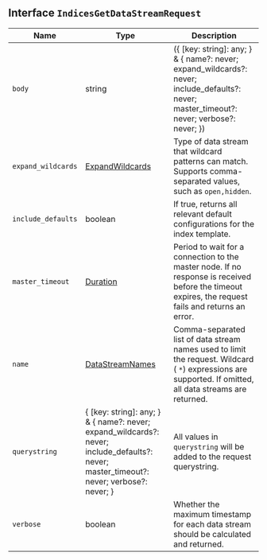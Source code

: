 ## Interface `IndicesGetDataStreamRequest`

| Name | Type | Description |
| - | - | - |
| `body` | string | ({ [key: string]: any; } & { name?: never; expand_wildcards?: never; include_defaults?: never; master_timeout?: never; verbose?: never; }) | All values in `body` will be added to the request body. |
| `expand_wildcards` | [ExpandWildcards](./ExpandWildcards.md) | Type of data stream that wildcard patterns can match. Supports comma-separated values, such as `open,hidden`. |
| `include_defaults` | boolean | If true, returns all relevant default configurations for the index template. |
| `master_timeout` | [Duration](./Duration.md) | Period to wait for a connection to the master node. If no response is received before the timeout expires, the request fails and returns an error. |
| `name` | [DataStreamNames](./DataStreamNames.md) | Comma-separated list of data stream names used to limit the request. Wildcard ( `*`) expressions are supported. If omitted, all data streams are returned. |
| `querystring` | { [key: string]: any; } & { name?: never; expand_wildcards?: never; include_defaults?: never; master_timeout?: never; verbose?: never; } | All values in `querystring` will be added to the request querystring. |
| `verbose` | boolean | Whether the maximum timestamp for each data stream should be calculated and returned. |
